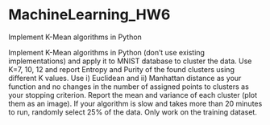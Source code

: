 # MachineLearning_HW6
Implement K-Mean algorithms in Python

Implement K-Mean algorithms in Python (don’t use existing implementations) and
apply it to MNIST database to cluster the data. Use K=7, 10, 12 and report Entropy
and Purity of the found clusters using different K values. Use i) Euclidean and ii) Manhattan distance as
your function and no changes in the number of assigned points to clusters as your
stopping criterion. Report the mean and variance of each cluster (plot them as an
image). If your algorithm is slow and takes more than 20 minutes to run, randomly
select 25% of the data. Only work on the training dataset.
